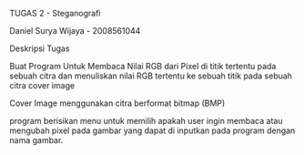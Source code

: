 TUGAS 2 - Steganografi 

Daniel Surya Wijaya - 2008561044

Deskripsi Tugas

Buat Program Untuk Membaca Nilai RGB dari Pixel di titik tertentu pada sebuah citra dan menuliskan nilai RGB tertentu ke sebuah titik pada sebuah citra cover image

Cover Image menggunakan citra berformat bitmap (BMP)

program berisikan menu untuk memilih apakah user ingin membaca atau mengubah pixel pada gambar yang dapat di inputkan pada program dengan nama gambar.
